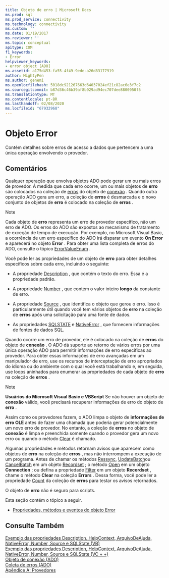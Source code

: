 ```yaml
---
title: Objeto de erro | Microsoft Docs
ms.prod: sql
ms.prod_service: connectivity
ms.technology: connectivity
ms.custom: ''
ms.date: 01/19/2017
ms.reviewer: ''
ms.topic: conceptual
apitype: COM
f1_keywords:
- Error
helpviewer_keywords:
- error object [ADO]
ms.assetid: a175d453-fa55-4f49-9ede-a26d83177919
author: MightyPen
ms.author: genemi
ms.openlocfilehash: 5018dc921267663d64037024ef21c82ac6e3f7c2
ms.sourcegitcommit: b87d36c46b39af8b929ad94ec707dee8800950f5
ms.translationtype: MT
ms.contentlocale: pt-BR
ms.lasthandoff: 02/08/2020
ms.locfileid: "67932968"
---
```

# <a name="error-object"></a>Objeto Error
Contém detalhes sobre erros de acesso a dados que pertencem a uma única operação envolvendo o provedor.  
  
## <a name="remarks"></a>Comentários  
 Qualquer operação que envolva objetos ADO pode gerar um ou mais erros de provedor. À medida que cada erro ocorre, um ou mais objetos de **erro** são colocados na coleção de [erros](../../../ado/reference/ado-api/errors-collection-ado.md) do objeto de [conexão](../../../ado/reference/ado-api/connection-object-ado.md) . Quando outra operação ADO gera um erro, a coleção de **erros** é desmarcada e o novo conjunto de objetos de **erro** é colocado na coleção de **erros** .  
  
> [!NOTE]
>  Cada objeto de **erro** representa um erro de provedor específico, não um erro de ADO. Os erros do ADO são expostos ao mecanismo de tratamento de exceção de tempo de execução. Por exemplo, no Microsoft Visual Basic, a ocorrência de um erro específico do ADO irá disparar um evento **On Error** e aparecerá no objeto **Error** . Para obter uma lista completa de erros do ADO, consulte o tópico [ErrorValueEnum](../../../ado/reference/ado-api/errorvalueenum.md) .  
  
 Você pode ler as propriedades de um objeto de **erro** para obter detalhes específicos sobre cada erro, incluindo o seguinte:  
  
-   A propriedade [Description](../../../ado/reference/ado-api/description-property.md) , que contém o texto do erro. Essa é a propriedade padrão.  
  
-   A propriedade [Number](../../../ado/reference/ado-api/number-property-ado.md) , que contém o valor inteiro **longo** da constante de erro.  
  
-   A propriedade [Source](../../../ado/reference/ado-api/source-property-ado-error.md) , que identifica o objeto que gerou o erro. Isso é particularmente útil quando você tem vários objetos de **erro** na coleção de **erros** após uma solicitação para uma fonte de dados.  
  
-   As propriedades [SQLSTATE](../../../ado/reference/ado-api/sqlstate-property.md) e [NativeError](../../../ado/reference/ado-api/nativeerror-property-ado.md) , que fornecem informações de fontes de dados SQL.  
  
 Quando ocorre um erro de provedor, ele é colocado na coleção de **erros** do objeto de **conexão** . O ADO dá suporte ao retorno de vários erros por uma única operação ADO para permitir informações de erro específicas ao provedor. Para obter essas informações de erro avançadas em um manipulador de erro, use os recursos de interceptação de erro apropriados do idioma ou do ambiente com o qual você está trabalhando e, em seguida, use loops aninhados para enumerar as propriedades de cada objeto de **erro** na coleção de **erros** .  
  
> [!NOTE]
>  **Usuários do Microsoft Visual Basic e VBScript** Se não houver um objeto de **conexão** válido, você precisará recuperar informações de erro do objeto de **erro** .  
  
 Assim como os provedores fazem, o ADO limpa o objeto de **informações de erro OLE** antes de fazer uma chamada que poderia gerar potencialmente um novo erro de provedor. No entanto, a coleção de **erros** no objeto de **conexão** é limpa e preenchida somente quando o provedor gera um novo erro ou quando o método [Clear](../../../ado/reference/ado-api/clear-method-ado.md) é chamado.  
  
 Algumas propriedades e métodos retornam avisos que aparecem como objetos de **erro** na coleção de **erros** , mas não interrompem a execução de um programa. Antes de chamar os métodos [Ressync](../../../ado/reference/ado-api/resync-method.md), [UpdateBatch](../../../ado/reference/ado-api/updatebatch-method.md)ou [CancelBatch](../../../ado/reference/ado-api/cancelbatch-method-ado.md) em um objeto [Recordset](../../../ado/reference/ado-api/recordset-object-ado.md) ; o método [Open](../../../ado/reference/ado-api/open-method-ado-connection.md) em um objeto **Connection** ; ou defina a propriedade [Filter](../../../ado/reference/ado-api/filter-property.md) em um objeto **Recordset** , chame o método **Clear** na coleção **Errors** . Dessa forma, você pode ler a propriedade [Count](../../../ado/reference/ado-api/count-property-ado.md) da coleção de **erros** para testar os avisos retornados.  
  
 O objeto de **erro** não é seguro para scripts.  
  
 Esta seção contém o tópico a seguir.  
  
-   [Propriedades, métodos e eventos do objeto Error](../../../ado/reference/ado-api/error-object-properties-methods-and-events.md)  
  
## <a name="see-also"></a>Consulte Também  
 [Exemplo das propriedades Description, HelpContext, ArquivoDeAjuda, NativeError, Number, Source e SQLState (VB)](../../../ado/reference/ado-api/description-helpcontext-helpfile-nativeerror-number-source-example-vb.md)   
 [Exemplo das propriedades Description, HelpContext, ArquivoDeAjuda, NativeError, Number, Source e SQLState (VC + +)](../../../ado/reference/ado-api/description-helpcontext-helpfile-nativeerror-number-source-example-vc.md)   
 [Objeto de conexão (ADO)](../../../ado/reference/ado-api/connection-object-ado.md)   
 [Coleta de erros (ADO)](../../../ado/reference/ado-api/errors-collection-ado.md)   
 [Apêndice A: Provedores](../../../ado/guide/appendixes/appendix-a-providers.md)
